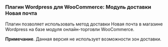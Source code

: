 ### Плагин Wordpress для WooCommerce: Модуль доставки Новая почта

Плагин позволяет использовать метод доставки Новая почта в магазине Wordpress на базе модуля онлайн-торговли WooCommerce. 

__Примечание__. Данная версия не использует возможности зон доставки. 